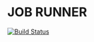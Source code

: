 # JOB RUNNER

[![Build Status](https://travis-ci.org/ZxBing0066/node-job-runner.svg?branch=master)](https://travis-ci.org/ZxBing0066/node-job-runner)